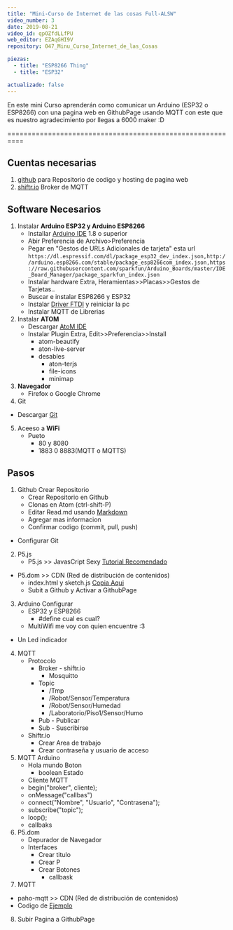 ```yaml
---
title: "Mini-Curso de Internet de las cosas Full-ALSW"
video_number: 3
date: 2019-08-21
video_id: qpOZfdLLfPU
web_editor: EZAqGHI9V
repository: 047_Minu_Curso_Internet_de_las_Cosas

piezas:
  - title: "ESP8266 Thing"
  - title: "ESP32"

actualizado: false
---
```


En este mini Curso aprenderán como comunicar un Arduino (ESP32 o ESP8266) con una pagina web en GithubPage usando MQTT con este que es nuestro agradecimiento por llegas a 6000 maker :D

==========================================================

## Cuentas necesarias

1. [github](https://github.com/) para Repositorio de codigo y hosting de pagina web
2. [shiftr.io](https://shiftr.io/) Broker de MQTT

## Software Necesarios

1. Instalar **Arduino ESP32 y Arduino ESP8266**
   - Installar [Arduino IDE](http://www.arduino.cc/en/main/software) 1.8 o superior
   - Abir Preferencia de Archivo>Preferencia
   - Pegar en "Gestos de URLs Adicionales de tarjeta" esta url `https://dl.espressif.com/dl/package_esp32_dev_index.json,http://arduino.esp8266.com/stable/package_esp8266com_index.json,https://raw.githubusercontent.com/sparkfun/Arduino_Boards/master/IDE_Board_Manager/package_sparkfun_index.json`
   - Instalar hardware Extra, Heramientas>>Placas>>Gestos de Tarjetas..
   - Buscar e instalar ESP8266 y ESP32
   - Instalar [Driver FTDI](https://alsw.net/heramientas-para-trabajar-arduino/) y reiniciar la pc
   - Instalar MQTT de Librerias
2. Instalar **ATOM**
   - Descargar [AtoM IDE](https://atom.io/)
   - Instalar Plugin Extra, Edit>>Preferencia>>Install
     - atom-beautify
     - aton-live-server
     - desables
       - aton-terjs
       - file-icons
       - minimap
3. **Navegador**
   - Firefox o Google Chrome
4. Git

- Descargar [Git](https://git-scm.com/)

5. Aceeso a **WiFi**
   - Pueto
     - 80 y 8080
     - 1883 0 8883(MQTT o MQTTS)

## Pasos

1. Github Crear Repositorio
   - Crear Repositorio en Github
   - Clonas en Atom (ctrl-shift-P)
   - Editar Read.md usando [Markdown](https://guides.github.com/features/mastering-markdown/)
   - Agregar mas informacion
   - Confirmar codigo (commit, pull, push)

- Configurar Git

2. P5.js
   - P5.js >> JavasCript Sexy [Tutorial Recomendado](https://hello.p5js.org/)

- P5.dom >> CDN (Red de distribución de contenidos)
  - index.html y sketch.js [Copia Aqui](https://p5js.org/get-started/)
  - Subit a Github y Activar a GithubPage

3. Arduino Configurar
   - ESP32 y ESP8266
     - #define cual es cual?
   - MultiWifi me voy con quien encuentre :3

- Un Led indicador

4. MQTT
   - Protocolo
     - Broker - shiftr.io
       - Mosquitto
     - Topic
       - /Tmp
       - /Robot/Sensor/Temperatura
       - /Robot/Sensor/Humedad
       - /Laboratorio/Piso1/Sensor/Humo
     - Pub - Publicar
     - Sub - Suscribirse
   - Shiftr.io
     - Crear Area de trabajo
     - Crear contraseña y usuario de acceso
5. MQTT Arduino
   - Hola mundo Boton
     - boolean Estado
   - Cliente MQTT
   - begin("broker", cliente);
   - onMessage("callbas")
   - connect("Nombre", "Usuario", "Contrasena");
   - subscribe("topic");
   - loop();
   - callbaks
6. P5.dom
   - Depurador de Navegador
   - Interfaces
     - Crear titulo
     - Crear P
     - Crear Botones
       - callbask
7. MQTT

- paho-mqtt >> CDN (Red de distribución de contenidos)
- Codigo de [Ejemplo](https://github.com/eclipse/paho.mqtt.javascript)

8. Subir Pagina a GithubPage
